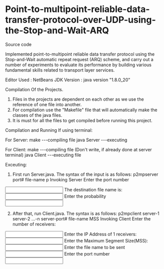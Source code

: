 # Point-to-multipoint-reliable-data-transfer-protocol-over-UDP-using-the-Stop-and-Wait-ARQ
Source code

Implemented point-to-multipoint reliable data transfer protocol using the Stop-and-Wait automatic repeat request (ARQ) scheme, and carry out 
a number of experiments to evaluate its performance by building various fundamental skills related to transport layer services.

Editor Used : NetBeans
JDK Version : java version "1.8.0_20"

Compilation Of the Projects.

1. Files in the projects are dependent on each other as we use the reference of one file into another.
2. For compilation use the "Makefile" file that will automatically make the classes of the java files. 
3. It is must for all the files to get compiled before running this project.

Compilation and Running If using terminal:

For Server:
make     					            ---compiling file
java Server           				---executing 

For Client:
make          				       	---compiling file (Don't write, if already done at server terminal)
java Client      	            ---executing file

Exceuting:

1. First run Server.java. The syntax of the input is as follows:
p2mpserver port# file-name p
Invoking Server
Enter the port number
<input>
The destination file name is: 
<input>
Enter the probability 
<input>

2. After that, run Client.java. The syntax is as follows:
p2mpclient server-1 server-2 ...-n server-port# file-name MSS
Invoking Client
Enter the number of receivers: 
<input>
Enter the IP Address of 1 receivers: 
<input>
Enter the Maximum Segment Size(MSS): 
<input>
Enter the file name to be sent
<input>
Enter the port number
<input>


